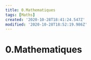 ```yaml
---
title: 0.Mathematiques
tags: [Maths]
created: '2020-10-28T18:41:24.547Z'
modified: '2020-10-28T18:52:19.986Z'
---
```


# 0.Mathematiques

